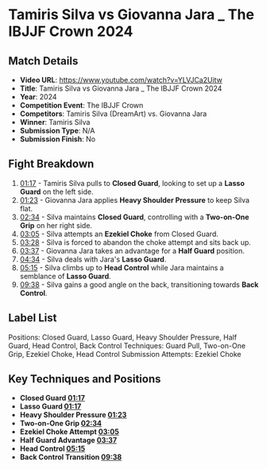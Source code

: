 # Tamiris Silva vs Giovanna Jara _ The IBJJF Crown 2024

## Match Details
- **Video URL**: https://www.youtube.com/watch?v=YLVJCa2Uitw
- **Title**: Tamiris Silva vs Giovanna Jara _ The IBJJF Crown 2024
- **Year**: 2024
- **Competition Event**: The IBJJF Crown
- **Competitors**: Tamiris Silva (DreamArt) vs. Giovanna Jara
- **Winner**: Tamiris Silva
- **Submission Type**: N/A
- **Submission Finish**: No

## Fight Breakdown
1. [01:17](https://www.youtube.com/watch?v=YLVJCa2Uitw&t=77) - Tamiris Silva pulls to **Closed Guard**, looking to set up a **Lasso Guard** on the left side.
2. [01:23](https://www.youtube.com/watch?v=YLVJCa2Uitw&t=83) - Giovanna Jara applies **Heavy Shoulder Pressure** to keep Silva flat.
3. [02:34](https://www.youtube.com/watch?v=YLVJCa2Uitw&t=154) - Silva maintains **Closed Guard**, controlling with a **Two-on-One Grip** on her right side.
4. [03:05](https://www.youtube.com/watch?v=YLVJCa2Uitw&t=185) - Silva attempts an **Ezekiel Choke** from Closed Guard.
5. [03:28](https://www.youtube.com/watch?v=YLVJCa2Uitw&t=208) - Silva is forced to abandon the choke attempt and sits back up.
6. [03:37](https://www.youtube.com/watch?v=YLVJCa2Uitw&t=217) - Giovanna Jara takes an advantage for a **Half Guard** position.
7. [04:34](https://www.youtube.com/watch?v=YLVJCa2Uitw&t=274) - Silva deals with Jara's **Lasso Guard**.
8. [05:15](https://www.youtube.com/watch?v=YLVJCa2Uitw&t=315) - Silva climbs up to **Head Control** while Jara maintains a semblance of **Lasso Guard**.
9. [09:38](https://www.youtube.com/watch?v=YLVJCa2Uitw&t=578) - Silva gains a good angle on the back, transitioning towards **Back Control**.

## Label List
Positions: Closed Guard, Lasso Guard, Heavy Shoulder Pressure, Half Guard, Head Control, Back Control
Techniques: Guard Pull, Two-on-One Grip, Ezekiel Choke, Head Control
Submission Attempts: Ezekiel Choke

## Key Techniques and Positions
- **Closed Guard [01:17](https://www.youtube.com/watch?v=YLVJCa2Uitw&t=77)**
- **Lasso Guard [01:17](https://www.youtube.com/watch?v=YLVJCa2Uitw&t=77)**
- **Heavy Shoulder Pressure [01:23](https://www.youtube.com/watch?v=YLVJCa2Uitw&t=83)**
- **Two-on-One Grip [02:34](https://www.youtube.com/watch?v=YLVJCa2Uitw&t=154)**
- **Ezekiel Choke Attempt [03:05](https://www.youtube.com/watch?v=YLVJCa2Uitw&t=185)**
- **Half Guard Advantage [03:37](https://www.youtube.com/watch?v=YLVJCa2Uitw&t=217)**
- **Head Control [05:15](https://www.youtube.com/watch?v=YLVJCa2Uitw&t=315)**
- **Back Control Transition [09:38](https://www.youtube.com/watch?v=YLVJCa2Uitw&t=578)**